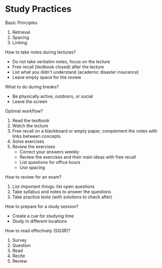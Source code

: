 # Study Practices

Basic Principles

1. Retrieval
2. Spacing
3. Linking

How to take notes during lectures?

- Do not take verbatim notes, focus on the lecture
- Free recall (textbook closed) after the lecture
- List what you didn't understand (academic disaster insurance)
- Leave empty space for the review

What to do during breaks?

- Be physically active, outdoors, or social
- Leave the screen

Optimal workflow?

1. Read the textbook
2. Watch the lecture
3. Free recall on a blackboard or empty paper, complement the notes with links between concepts
4. Solve exercises
5. Review the exercises
    - Correct your answers weekly
    - Review the exercises and their main ideas with free recall
    - List questions for office hours
    - Use spacing

How to review for an exam?

1. List important things: list open questions
2. Take syllabus and notes to answer the questions
3. Take practice tests (with solutions to check after)

How to prepare for a study session?

- Create a cue for studying time
- Study in different locations

How to read effectively (SQ3R)?

1. Survey
2. Question
3. Read
4. Recite
5. Review
